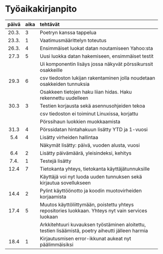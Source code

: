 # Työaikakirjanpito

| päivä | aika | tehtävät  |
| :----:|:-----| :-----|
| 20.3. | 3    | Poetryn kanssa tappelua |
| 23.3. | 1    | Vaatimusmäärittelyn toteutus |
| 26.3. | 4    | Ensimmäiset luokat datan noutamiseen Yahoo:sta |
| 27.3  | 5    | Uusi luokka datan hakemiseen, ensimmäiset testit |
|       |      | Ui komponentin lisäys jossa näkyvät pörssikurssit osakkeille |
| 29.3  | 6    | csv tiedoston lukijan rakentaminen jolla noudetaan osakkeiden tunnuksia |
|       |      | Osakkeen tietojen haku liian hidas. Haku rekennettu uudelleen |
| 30.3  | 3    | Testien korjausta sekä asennusohjeiden tekoa |
|       |      | csv tiedoston ei toiminut Linuxissa, korjattu |
|       |      | Pörssihaun luokkien muokkaamista |
| 31.3  | 4    | Pörssidatan hintahakuun lisätty YTD ja 1-vuosi |
| 5.4   | 4    | Lisätty virheiden hallintaa |
|       |      | Näkymät lisätty: päivä, vuoden alusta, vuosi |
| 6.4   | 2    | Lisätty päivämäärä, yleisindeksi, kehitys |
| 7.4.  | 1    | Testejä lisätty |
| 12.4  | 7    | Tietokanta yhteys, tietokanta käyttäjätunnuksille |
|       |      | Käyttäjä voi nyt luoda uuden tunnuksen sekä kirjautua sovellukseen |
| 14.4  | 2    | Pylint käyttöönotto ja koodin muotovirheiden korjaamista |
| 17.4  | 5    | Muutos käyttöliittymään, poistettu yhteys repositories luokkaan. Yhteys nyt vain services luokaan |
|       |      | Arkkitehtuuri kuvauksen työstäminen aloitettu, testien lisäämistä, poetry aiheutti jälleen harmia |
| 18.4  | 1    | Kirjautusmisen error-ikkunat aukeat nyt päälimmäisiksi |



